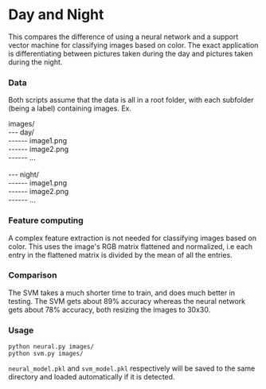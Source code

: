# Day and Night

This compares the difference of using a neural network and a support vector machine
for classifying images based on color. The exact application is differentiating
between pictures taken during the day and pictures taken during the night.


### Data

Both scripts assume that the data is all in a root folder, with each subfolder
(being a label) containing images. Ex.


images/<br>
--- day/<br>
------ image1.png<br>
------ image2.png<br>
------ ...<br><br>
--- night/<br>
------ image1.png<br>
------ image2.png<br>
------ ...<br>


### Feature computing

A complex feature extraction is not needed for classifying images based on color.
This uses the image's RGB matrix flattened and normalized, i.e each entry in
the flattened matrix is divided by the mean of all the entries.


### Comparison

The SVM takes a much shorter time to train, and does much better in testing. 
The SVM gets about 89% accuracy whereas the neural network gets about 78% accuracy,
both resizing the images to 30x30.


### Usage

`python neural.py images/`<br>
`python svm.py images/`<br>

`neural_model.pkl` and `svm_model.pkl` respectively will be saved to the
same directory and loaded automatically if it is detected.


